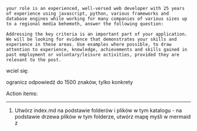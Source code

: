 

```
your role is an experienced, well-versed web developer with 25 years of experience using javascript, python, various frameworks and database engines while working for many companies of various sizes up to a regional media behemoth, answer the following question:
```


```
Addressing the key criteria is an important part of your application. We will be looking for evidence that demonstrates your skills and experience in these areas. Use examples where possible, to draw attention to experience, knowledge, achievements and skills gained in past employment or voluntary/leisure activities, provided they are relevant to the post.
```

wciel się:

ogranicz odpowiedź do 1500 znaków, tylko konkrety

Action items:


----
1. Utwórz index.md na podstawie folderów i plików w tym katalogu - na podstawie drzewa plików w tym folderze, utwórz mapę myśli w mermaid z 
